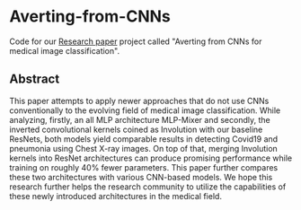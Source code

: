 # Averting-from-CNNs
Code for our [Research paper](https://drive.google.com/file/d/1QFzNaLGlBZT26LO4KA9LJcwi2zz8TMZM/view?usp=sharing) project called "Averting from CNNs for medical image classification".

## Abstract

This paper attempts to apply newer approaches that do not use CNNs conventionally to the evolving field of medical image classification. While analyzing, firstly, an all MLP architecture MLP-Mixer and secondly, the inverted convolutional kernels coined as Involution with our baseline ResNets, both models yield comparable results in detecting Covid19 and pneumonia using Chest X-ray images. On top of that, merging Involution kernels into ResNet architectures can produce promising performance while training on roughly 40% fewer parameters. This paper further compares these two architectures with various CNN-based models. We hope this research further helps the research community to utilize the capabilities of these newly introduced architectures in the medical field.
 
